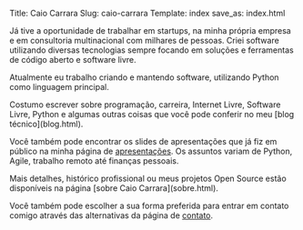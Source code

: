 Title: Caio Carrara
Slug: caio-carrara
Template: index
save_as: index.html


<div class="column" markdown="1">
Já tive a oportunidade de trabalhar em startups, na minha própria
empresa e em consultoria multinacional com milhares de pessoas. Criei
software utilizando diversas tecnologias sempre focando em soluções e
ferramentas de código aberto e software livre.

Atualmente eu trabalho criando e mantendo software, utilizando Python
como linguagem principal.
</div>

<div class="column" markdown="1">
Costumo escrever sobre programação, carreira, Internet Livre, Software
Livre, Python e algumas outras coisas que você pode conferir no meu
[blog técnico](blog.html).

Você também pode encontrar os slides de apresentações que já fiz em
público na minha página de [apresentações](apresentacoes.html). Os
assuntos variam de Python, Agile, trabalho remoto até finanças pessoais.
</div>

<div class="column" markdown="1">
Mais detalhes, histórico profissional ou meus projetos Open Source estão
disponíveis na página [sobre Caio Carrara](sobre.html).

Você também pode escolher a sua forma preferida para entrar em contato
comigo através das alternativas da página de [contato](contato.html).
</div>
